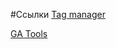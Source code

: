 #Ссылки
[Tag manager](https://tagmanager.google.com/?authuser=1#/container/accounts/1686820639/containers/7355643/workspaces/171)

[GA Tools](https://ga-dev-tools.appspot.com/dimensions-metrics-explorer/)